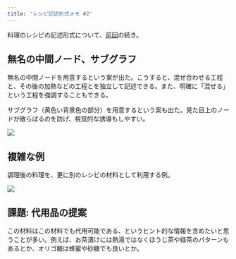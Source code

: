 ```yaml
---
title: 'レシピ記述形式メモ #2'
---
```

料理のレシピの記述形式について、[前回](https://r7kamura.com/articles/2022-05-13-mermaid-recipe-memo)の続き。

無名の中間ノード、サブグラフ
--------------

無名の中間ノードを用意するという案が出た。こうすると、混ぜ合わせる工程と、その後の加熱などの工程とを独立して記述できる。また、明確に「混ぜる」という工程を強調することもできる。

サブグラフ（黄色い背景色の部分）を用意するという案も出た。見た目上のノードが散らばるのを防げ、視覚的な誘導もしやすい。

![](https://lh6.googleusercontent.com/fPSRvukN7rF8txdyD-CAnmbL0imx8Xoe4luoe0pk-3x9RiJsXs-HzfxpBnmZ5BUkEV8NLZTe0ft9whLcD_H0GGPTKsou69AGU1-Pzjv6wq3s8D6RAIacvFZz6QhhgBAGq5nwMIHEtAAcu1bP19AvpcF9ylcJydTytqsfSnWxOps0OTar_2Jocloq)

複雑な例
----

調理後の料理を、更に別のレシピの材料として利用する例。

![](https://lh3.googleusercontent.com/Kl1jWaLoMGg8AGqRfY21A5l0nrpyDnnDYFxUwEyLI0P6MY2xyziCYDkiKsbiY9VbyTqd5tivVKBnXoKgPABxVBqc_yw7fdG2iqo1hkrhs-jTRWB_o04eiKNWSrlFGz5H44JFw2FOPJ9pKgLydHaTyDoB4t4RnH6HfAFsLywO9K9t5IeuBJ1EhqxE)

課題: 代用品の提案
----------

この材料はこの材料でも代用可能である、というヒント的な情報を含めたいと思うことが多い。例えば、お茶漬けには熱湯ではなくほうじ茶や緑茶のパターンもあるとか、オリゴ糖は蜂蜜や砂糖でも良いとか。

